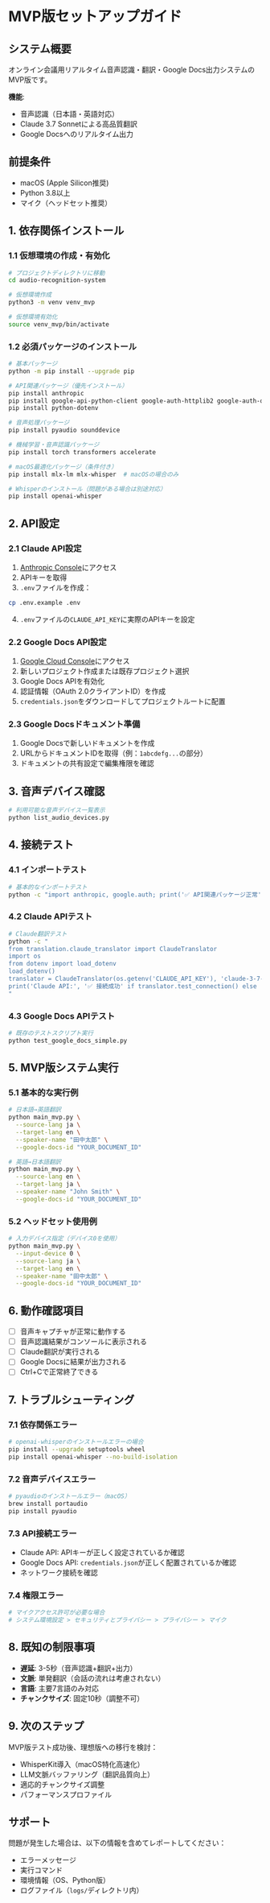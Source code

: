 # MVP版セットアップガイド

## システム概要
オンライン会議用リアルタイム音声認識・翻訳・Google Docs出力システムのMVP版です。

**機能**:
- 音声認識（日本語・英語対応）
- Claude 3.7 Sonnetによる高品質翻訳
- Google Docsへのリアルタイム出力

## 前提条件
- macOS (Apple Silicon推奨)
- Python 3.8以上
- マイク（ヘッドセット推奨）

## 1. 依存関係インストール

### 1.1 仮想環境の作成・有効化
```bash
# プロジェクトディレクトリに移動
cd audio-recognition-system

# 仮想環境作成
python3 -m venv venv_mvp

# 仮想環境有効化
source venv_mvp/bin/activate
```

### 1.2 必須パッケージのインストール
```bash
# 基本パッケージ
python -m pip install --upgrade pip

# API関連パッケージ（優先インストール）
pip install anthropic
pip install google-api-python-client google-auth-httplib2 google-auth-oauthlib google-auth
pip install python-dotenv

# 音声処理パッケージ
pip install pyaudio sounddevice

# 機械学習・音声認識パッケージ
pip install torch transformers accelerate

# macOS最適化パッケージ（条件付き）
pip install mlx-lm mlx-whisper  # macOSの場合のみ

# Whisperのインストール（問題がある場合は別途対応）
pip install openai-whisper
```

## 2. API設定

### 2.1 Claude API設定
1. [Anthropic Console](https://console.anthropic.com/)にアクセス
2. APIキーを取得
3. `.env`ファイルを作成：
```bash
cp .env.example .env
```
4. `.env`ファイルの`CLAUDE_API_KEY`に実際のAPIキーを設定

### 2.2 Google Docs API設定
1. [Google Cloud Console](https://console.cloud.google.com/)にアクセス
2. 新しいプロジェクト作成または既存プロジェクト選択
3. Google Docs APIを有効化
4. 認証情報（OAuth 2.0クライアントID）を作成
5. `credentials.json`をダウンロードしてプロジェクトルートに配置

### 2.3 Google Docsドキュメント準備
1. Google Docsで新しいドキュメントを作成
2. URLからドキュメントIDを取得（例：`1abcdefg...`の部分）
3. ドキュメントの共有設定で編集権限を確認

## 3. 音声デバイス確認
```bash
# 利用可能な音声デバイス一覧表示
python list_audio_devices.py
```

## 4. 接続テスト

### 4.1 インポートテスト
```bash
# 基本的なインポートテスト
python -c "import anthropic, google.auth; print('✅ API関連パッケージ正常')"
```

### 4.2 Claude APIテスト
```bash
# Claude翻訳テスト
python -c "
from translation.claude_translator import ClaudeTranslator
import os
from dotenv import load_dotenv
load_dotenv()
translator = ClaudeTranslator(os.getenv('CLAUDE_API_KEY'), 'claude-3-7-sonnet-20250219')
print('Claude API:', '✅ 接続成功' if translator.test_connection() else '❌ 接続失敗')
"
```

### 4.3 Google Docs APIテスト
```bash
# 既存のテストスクリプト実行
python test_google_docs_simple.py
```

## 5. MVP版システム実行

### 5.1 基本的な実行例
```bash
# 日本語→英語翻訳
python main_mvp.py \
  --source-lang ja \
  --target-lang en \
  --speaker-name "田中太郎" \
  --google-docs-id "YOUR_DOCUMENT_ID"

# 英語→日本語翻訳
python main_mvp.py \
  --source-lang en \
  --target-lang ja \
  --speaker-name "John Smith" \
  --google-docs-id "YOUR_DOCUMENT_ID"
```

### 5.2 ヘッドセット使用例
```bash
# 入力デバイス指定（デバイス0を使用）
python main_mvp.py \
  --input-device 0 \
  --source-lang ja \
  --target-lang en \
  --speaker-name "田中太郎" \
  --google-docs-id "YOUR_DOCUMENT_ID"
```

## 6. 動作確認項目
- [ ] 音声キャプチャが正常に動作する
- [ ] 音声認識結果がコンソールに表示される
- [ ] Claude翻訳が実行される
- [ ] Google Docsに結果が出力される
- [ ] Ctrl+Cで正常終了できる

## 7. トラブルシューティング

### 7.1 依存関係エラー
```bash
# openai-whisperのインストールエラーの場合
pip install --upgrade setuptools wheel
pip install openai-whisper --no-build-isolation
```

### 7.2 音声デバイスエラー
```bash
# pyaudioのインストールエラー（macOS）
brew install portaudio
pip install pyaudio
```

### 7.3 API接続エラー
- Claude API: APIキーが正しく設定されているか確認
- Google Docs API: `credentials.json`が正しく配置されているか確認
- ネットワーク接続を確認

### 7.4 権限エラー
```bash
# マイクアクセス許可が必要な場合
# システム環境設定 > セキュリティとプライバシー > プライバシー > マイク
```

## 8. 既知の制限事項
- **遅延**: 3-5秒（音声認識+翻訳+出力）
- **文脈**: 単発翻訳（会話の流れは考慮されない）
- **言語**: 主要7言語のみ対応
- **チャンクサイズ**: 固定10秒（調整不可）

## 9. 次のステップ
MVP版テスト成功後、理想版への移行を検討：
- WhisperKit導入（macOS特化高速化）
- LLM文脈バッファリング（翻訳品質向上）
- 適応的チャンクサイズ調整
- パフォーマンスプロファイル

## サポート
問題が発生した場合は、以下の情報を含めてレポートしてください：
- エラーメッセージ
- 実行コマンド
- 環境情報（OS、Python版）
- ログファイル（`logs/`ディレクトリ内） 